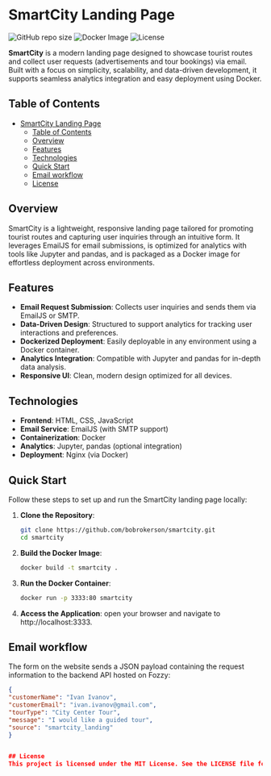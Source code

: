 # SmartCity Landing Page

![GitHub repo size](https://img.shields.io/github/repo-size/bobrokerson/smartcity)
![Docker Image](https://img.shields.io/badge/Docker-Enabled-blue)
![License](https://img.shields.io/badge/License-MIT-green)

**SmartCity** is a modern landing page designed to showcase tourist routes and collect user requests (advertisements and tour bookings) via email. Built with a focus on simplicity, scalability, and data-driven development, it supports seamless analytics integration and easy deployment using Docker.

## Table of Contents

- [SmartCity Landing Page](#smartcity-landing-page)
  - [Table of Contents](#table-of-contents)
  - [Overview](#overview)
  - [Features](#features)
  - [Technologies](#technologies)
  - [Quick Start](#quick-start)
  - [Email workflow](#email-workflow)
  - [License](#license)

## Overview

SmartCity is a lightweight, responsive landing page tailored for promoting tourist routes and capturing user inquiries through an intuitive form. It leverages EmailJS for email submissions, is optimized for analytics with tools like Jupyter and pandas, and is packaged as a Docker image for effortless deployment across environments.

## Features

- **Email Request Submission**: Collects user inquiries and sends them via EmailJS or SMTP.
- **Data-Driven Design**: Structured to support analytics for tracking user interactions and preferences.
- **Dockerized Deployment**: Easily deployable in any environment using a Docker container.
- **Analytics Integration**: Compatible with Jupyter and pandas for in-depth data analysis.
- **Responsive UI**: Clean, modern design optimized for all devices.

## Technologies

- **Frontend**: HTML, CSS, JavaScript
- **Email Service**: EmailJS (with SMTP support)
- **Containerization**: Docker
- **Analytics**: Jupyter, pandas (optional integration)
- **Deployment**: Nginx (via Docker)

## Quick Start

Follow these steps to set up and run the SmartCity landing page locally:

1. **Clone the Repository**:
   ```bash
   git clone https://github.com/bobrokerson/smartcity.git
   cd smartcity

2. **Build the Docker Image**:
   ```bash
   docker build -t smartcity .

4. **Run the Docker Container**:
   ```bash
   docker run -p 3333:80 smartcity

5. **Access the Application**: 
   open your browser and navigate to http://localhost:3333.


## Email workflow
The form on the website sends a JSON payload containing the request information to the backend API hosted on Fozzy:
   ```json
   {
   "customerName": "Ivan Ivanov",
   "customerEmail": "ivan.ivanov@gmail.com",
   "tourType": "City Center Tour",
   "message": "I would like a guided tour",
   "source": "smartcity_landing"
   }


## License
This project is licensed under the MIT License. See the LICENSE file for details.